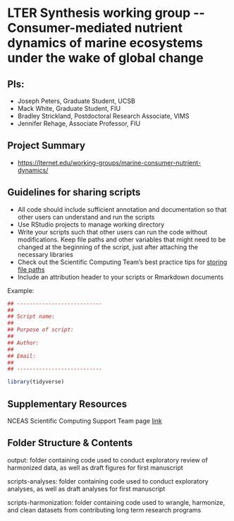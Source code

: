 # LTER Synthesis working group -- Consumer-mediated nutrient dynamics of marine ecosystems under the wake of global change


## PIs: 

- Joseph Peters, Graduate Student, UCSB
- Mack White, Graduate Student, FIU
- Bradley Strickland, Postdoctoral Research Associate, VIMS
- Jennifer Rehage, Associate Professor, FIU


## Project Summary

- https://lternet.edu/working-groups/marine-consumer-nutrient-dynamics/


## Guidelines for sharing scripts

- All code should include sufficient annotation and documentation so that other users can understand and run the scripts 
- Use RStudio projects to manage working directory
- Write your scripts such that other users can run the code without modifications. Keep file paths and other variables that might need to be changed at the beginning of the script, just after attaching the necessary libraries
- Check out the Scientific Computing Team’s best practice tips for [storing file paths](https://nceas.github.io/scicomp.github.io/best_practices.html#file-paths)
- Include an attribution header to your scripts or Rmarkdown documents

Example:

```r
## ---------------------------
##
## Script name: 
##
## Purpose of script:
##
## Author: 
##
## Email: 
##
## ---------------------------

library(tidyverse)

```


## Supplementary Resources

NCEAS Scientific Computing Support Team page [link](https://nceas.github.io/scicomp.github.io)

## Folder Structure & Contents

output: folder containing code used to conduct exploratory review of harmonized data, as well as draft figures for first manuscript

scripts-analyses: folder containing code used to conduct exploratory analyses, as well as draft analyses for first manuscript

scripts-harmonization: folder containing code used to wrangle, harmonize, and clean datasets from contributing long term research programs

